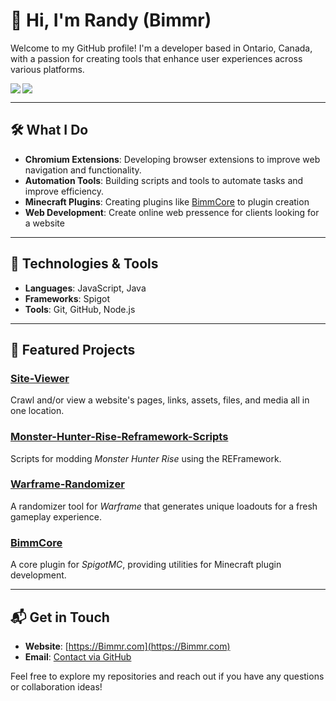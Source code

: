 # 👋 Hi, I'm Randy (Bimmr)

Welcome to my GitHub profile! I'm a developer based in Ontario, Canada, with a passion for creating tools that enhance user experiences across various platforms.

<a href="https://github.com/anuraghazra/github-readme-stats">
  <img align="left" src="https://github-readme-stats.vercel.app/api?username=Bimmr&show_icons=true&rank_icon=github&custom_title=My%20Github%20Stats&theme=github_dark_dimmed" />
</a>
<a href="https://github.com/anuraghazra/github-readme-stats">
  <img align="center" src="https://github-readme-stats.vercel.app/api/top-langs/?username=Bimmr&layout=compact&custom_title=My%20Most%20Used%20Languages&theme=github_dark_dimmed&langs_count=8&card_width=450" />
</a>

---

## 🛠️ What I Do

- **Chromium Extensions**: Developing browser extensions to improve web navigation and functionality.
- **Automation Tools**: Building scripts and tools to automate tasks and improve efficiency.
- **Minecraft Plugins**: Creating plugins like [BimmCore](https://www.spigotmc.org/resources/bimmcore.23074/) to plugin creation
- **Web Development**: Create online web pressence for clients looking for a website

---

## 🔧 Technologies & Tools

- **Languages**: JavaScript, Java
- **Frameworks**: Spigot
- **Tools**: Git, GitHub, Node.js

---

## 📌 Featured Projects

### [Site-Viewer](https://github.com/Bimmr/Site-Viewer)
Crawl and/or view a website's pages, links, assets, files, and media all in one location. 

### [Monster-Hunter-Rise-Reframework-Scripts](https://github.com/Bimmr/Monster-Hunter-Rise-Reframework-Scripts-)
Scripts for modding *Monster Hunter Rise* using the REFramework.

### [Warframe-Randomizer](https://github.com/Bimmr/Warframe-Randomizer)
A randomizer tool for *Warframe* that generates unique loadouts for a fresh gameplay experience.

### [BimmCore](https://github.com/Bimmr/BimmCore)
A core plugin for *SpigotMC*, providing utilities for Minecraft plugin development.

---

## 📬 Get in Touch

- **Website**: [https://Bimmr.com](https://Bimmr.com)
- **Email**: [Contact via GitHub](https://github.com/Bimmr)

Feel free to explore my repositories and reach out if you have any questions or collaboration ideas!
